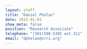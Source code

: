 ```yaml
---
layout: staff
title: "Daniel Phelan"
date: 2015-01-01
show_meta: false
position: "Research Associate"
telephone: "(301)588-5385 ext.311"
email: "dphelan@nrri.org"
---
```


